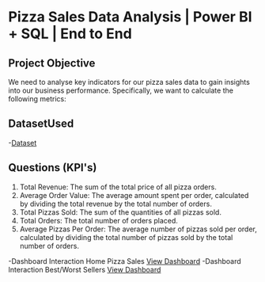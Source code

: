 # Pizza Sales Data Analysis | Power BI + SQL | End to End
## Project Objective
We need to analyse key indicators for our pizza sales data to gain insights into our business performance. Specifically, we want to calculate the following metrics:
## DatasetUsed
-<a href="https://github.com/reddemhari055/Data-Analysis-Dashboard/blob/main/pizza_sales_excel_file.xlsx">Dataset</a>

## Questions (KPI's)
1.	Total Revenue: The sum of the total price of all pizza orders.
2.	Average Order Value: The average amount spent per order, calculated by dividing the total revenue by the total number of orders.
3.	Total Pizzas Sold: The sum of the quantities of all pizzas sold.
4.	Total Orders: The total number of orders placed.
5.	Average Pizzas Per Order: The average number of pizzas sold per order, calculated by dividing the total number of pizzas sold by the total number of orders.

-Dashboard Interaction Home Pizza Sales <a href="https://github.com/reddemhari055/Data-Analysis-Dashboard/blob/main/Home%20Page%20Desktop.png">View Dashboard</a>
-Dashboard Interaction Best/Worst Sellers <a href="https://github.com/reddemhari055/Data-Analysis-Dashboard/blob/main/Best%20%26%20Worst%20Seller%20Desktop%20View.png">View Dashboard</a>


